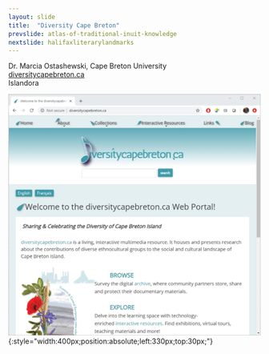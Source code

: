 ```yaml
---
layout: slide
title:  "Diversity Cape Breton"
prevslide: atlas-of-traditional-inuit-knowledge
nextslide: halifaxliterarylandmarks
---
```

Dr. Marcia Ostashewski, Cape Breton University<br/>
[diversitycapebreton.ca](http://diversitycapebreton.ca/)<br/>
Islandora

![](../assets/diversitycb-site.png){:style="width:400px;position:absolute;left:330px;top:30px;"}
